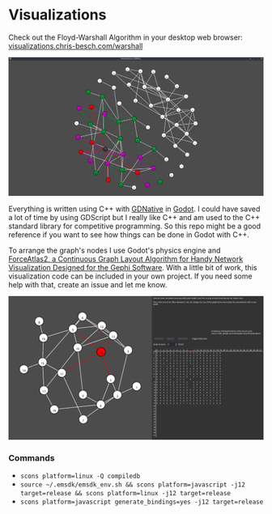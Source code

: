 # Visualizations

Check out the Floyd-Warshall Algorithm in your desktop web browser: [visualizations.chris-besch.com/warshall](https://visualizations.chris-besch.com/warshall/index.html)

![](https://raw.githubusercontent.com/christopher-besch/visualizations/main/images/05.png)

Everything is written using C++ with [GDNative](https://docs.godotengine.org/en/stable/tutorials/scripting/gdnative/what_is_gdnative.html) in [Godot](https://godotengine.org).
I could have saved a lot of time by using GDScript but I really like C++ and am used to the C++ standard library for competitive programming.
So this repo might be a good reference if you want to see how things can be done in Godot with C++.

To arrange the graph's nodes I use Godot's physics engine and [ForceAtlas2, a Continuous Graph Layout Algorithm for Handy Network Visualization Designed for the Gephi Software](https://journals.plos.org/plosone/article?id=10.1371/journal.pone.0098679).
With a little bit of work, this visualization code can be included in your own project.
If you need some help with that, create an issue and let me know.

![](https://raw.githubusercontent.com/christopher-besch/visualizations/main/images/04.png)

### Commands
- `scons platform=linux -Q compiledb`
- `source ~/.emsdk/emsdk_env.sh && scons platform=javascript -j12 target=release && scons platform=linux -j12 target=release`
- `scons platform=javascript generate_bindings=yes -j12 target=release`

